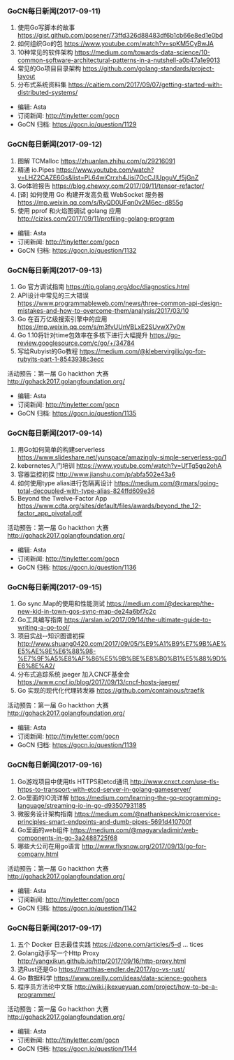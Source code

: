 ### GoCN每日新闻(2017-09-11)

1. 使用Go写脚本的故事 https://gist.github.com/posener/73ffd326d88483df6b1cb66e8ed1e0bd
2. 如何组织Go的包 https://www.youtube.com/watch?v=spKM5CyBwJA
3. 10种常见的软件架构 https://medium.com/towards-data-science/10-common-software-architectural-patterns-in-a-nutshell-a0b47a1e9013
4. 常见的Go项目目录架构 https://github.com/golang-standards/project-layout
5. 分布式系统资料集 https://caitiem.com/2017/09/07/getting-started-with-distributed-systems/

* 编辑: Asta
* 订阅新闻: http://tinyletter.com/gocn
* GoCN 归档: https://gocn.io/question/1129

### GoCN每日新闻(2017-09-12)

1. 图解 TCMalloc https://zhuanlan.zhihu.com/p/29216091
2. 精通 io.Pipes https://www.youtube.com/watch?v=LHZ2CAZE6Gs&list=PL64wiCrrxh4Jisi7OcCJIUpguV_f5jGnZ
3. Go体验报告 https://blog.chewxy.com/2017/09/11/tensor-refactor/
4. [译] 如何使用 Go 构建开发高负载 WebSocket 服务器 https://mp.weixin.qq.com/s/RyQD0UFqn0v2M6ec-d855g
5. 使用 pprof 和火焰图调试 golang 应用 http://cizixs.com/2017/09/11/profiling-golang-program

* 编辑: Asta
* 订阅新闻: http://tinyletter.com/gocn
* GoCN 归档: https://gocn.io/question/1132

### GoCN每日新闻(2017-09-13)

1. Go 官方调试指南 https://tip.golang.org/doc/diagnostics.html
2. API设计中常见的三大错误 https://www.programmableweb.com/news/three-common-api-design-mistakes-and-how-to-overcome-them/analysis/2017/03/10
3. Go 在百万亿级搜索引擎中的应用 https://mp.weixin.qq.com/s/m3fvUUnVBLxE2SUvwX7v0w
4. Go 1.10将针对time包效率在多核下进行大幅提升 https://go-review.googlesource.com/c/go/+/34784
5. 写给Rubyist的Go教程 https://medium.com/@klebervirgilio/go-for-rubyits-part-1-8543938c3ecc

活动预告：第一届 Go hackthon 大赛 http://gohack2017.golangfoundation.org/

* 编辑: Asta
* 订阅新闻: http://tinyletter.com/gocn
* GoCN 归档: https://gocn.io/question/1135

### GoCN每日新闻(2017-09-14)

1. 用Go如何简单的构建serverless https://www.slideshare.net/yunspace/amazingly-simple-serverless-go/1
2. kebernetes入门培训 https://www.youtube.com/watch?v=UfTg5gq2ohA
3. 容器监控初探 http://www.jianshu.com/p/abfa502e43a6
4. 如何使用type alias进行包隔离设计 https://medium.com/@rmars/going-total-decoupled-with-type-alias-824ffd609e36
5. Beyond the Twelve-Factor App https://www.cdta.org/sites/default/files/awards/beyond_the_12-factor_app_pivotal.pdf

活动预告：第一届 Go hackthon 大赛 http://gohack2017.golangfoundation.org/

* 编辑: Asta
* 订阅新闻: http://tinyletter.com/gocn
* GoCN 归档: https://gocn.io/question/1136

### GoCN每日新闻(2017-09-15)

1. Go sync.Map的使用和性能测试 https://medium.com/@deckarep/the-new-kid-in-town-gos-sync-map-de24a6bf7c2c
2. Go工具编写指南 https://arslan.io/2017/09/14/the-ultimate-guide-to-writing-a-go-tool/
3. 项目实战--知识图谱初探 http://www.shuang0420.com/2017/09/05/%E9%A1%B9%E7%9B%AE%E5%AE%9E%E6%88%98-%E7%9F%A5%E8%AF%86%E5%9B%BE%E8%B0%B1%E5%88%9D%E6%8E%A2/
4. 分布式追踪系统 jaeger 加入CNCF基金会 https://www.cncf.io/blog/2017/09/13/cncf-hosts-jaeger/
5. Go 实现的现代化代理转发器 https://github.com/containous/traefik

活动预告：第一届 Go hackthon 大赛 http://gohack2017.golangfoundation.org/

* 编辑: Asta
* 订阅新闻: http://tinyletter.com/gocn
* GoCN 归档: https://gocn.io/question/1139

### GoCN每日新闻(2017-09-16)

1. Go游戏项目中使用tls HTTPS和etcd通讯 http://www.cnxct.com/use-tls-https-to-transport-with-etcd-server-in-golang-gameserver/
2. Go里面的IO流详解 https://medium.com/learning-the-go-programming-language/streaming-io-in-go-d93507931185
3. 微服务设计架构指南 https://medium.com/@nathankpeck/microservice-principles-smart-endpoints-and-dumb-pipes-5691d410700f
4. Go里面的web组件 https://medium.com/@magyarvladimir/web-components-in-go-3a2488725f68
5. 哪些大公司在用go语言 http://www.flysnow.org/2017/09/13/go-for-company.html

活动预告：第一届 Go hackthon 大赛 http://gohack2017.golangfoundation.org/

* 编辑: Asta
* 订阅新闻: http://tinyletter.com/gocn
* GoCN 归档: https://gocn.io/question/1142

### GoCN每日新闻(2017-09-17)

1. 五个 Docker 日志最佳实践 https://dzone.com/articles/5-d ... tices
2. Golang动手写一个Http Proxy http://yangxikun.github.io/http/2017/09/16/http-proxy.html
3. 选Rust还是Go https://matthias-endler.de/2017/go-vs-rust/
4. Go 数据科学 https://www.oreilly.com/ideas/data-science-gophers
5. 程序员方法论中文版 http://wiki.jikexueyuan.com/project/how-to-be-a-programmer/

活动预告：第一届 Go hackthon 大赛 http://gohack2017.golangfoundation.org/

* 编辑: Asta
* 订阅新闻: http://tinyletter.com/gocn
* GoCN 归档: https://gocn.io/question/1144